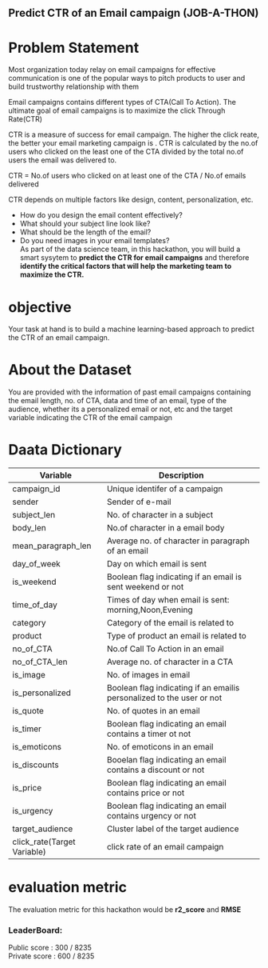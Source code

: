 ## Predict CTR of an Email campaign (JOB-A-THON) 
<!--  -->     

# Problem Statement        
Most organization today relay on email campaigns for effective communication is one of the popular ways to pitch products to user and build trustworthy relationship with them         

Email campaigns contains different types of CTA(Call To Action). The ultimate goal of email campaigns is to maximize the click Through Rate(CTR)    

CTR is a measure of success for email campaign. The higher the click reate, the better your email marketing campaign is . CTR is calculated by the no.of users who clicked on the least one of the CTA divided by the total no.of users the email was delivered to.           

CTR = No.of users who clicked on at least one of the CTA / No.of emails delivered              

CTR depends on multiple factors like design, content, personalization, etc.      
   * How do you design the email content effectively?       
   * What should your subject line look like?        
   * What should be the length of the email?        
   * Do you need images in your email templates?       
As part of the data science team, in this hackathon, you will build a smart sysytem to **predict the CTR for email campaigns** and therefore **identify the critical factors that will help the marketing team to maximize the CTR.**       

# objective 
Your task at hand is to build a machine learning-based approach to predict the CTR of an email campaign.        

# About the Dataset        
You are provided with the information of past email campaigns containing the email length, no. of CTA, data and time of an email, type of the audience, whether its a personalized email or not, etc and the target variable indicating the CTR of the email campaign        

# Daata Dictionary      
|Variable | Description|      
| ---------| -------------|           
| campaign_id| Unique identifer of a campaign|       
| sender| Sender of e-mail|
|subject_len| No. of character in a subject|        
| body_len| No.of character in a email body|   
| mean_paragraph_len| Average no. of character in paragraph of an email|
| day_of_week| Day on which email is sent|         
|is_weekend| Boolean flag indicating if an email is sent weekend or not|        
|time_of_day| Times of day when email is sent: morning,Noon,Evening|
category| Category of the email is related to |
|product| Type of product an email is related to |
| no_of_CTA| No.of Call To Action in an email|
|no_of_CTA_len| Average no. of character in a CTA|
|is_image| No. of images in email|
|is_personalized| Boolean flag indicating if an emailis personalized to the user or not|    
| is_quote| No. of quotes in an email| 
| is_timer| Boolean flag indicating an email contains a timer ot not|
|is_emoticons| No. of emoticons in an email|
|is_discounts| Booelan flag indicating an email contains a discount or not|
|is_price| Boolean flag indicating an email contains price or not|
|is_urgency| Boolean flag indicating an email contains urgency or not|
|target_audience| Cluster label of the target audience|
|click_rate(Target Variable)| click rate of an email campaign|            

# evaluation metric          
The evaluation metric for this hackathon would be **r2_score** and **RMSE**           


### LeaderBoard:    
Public score : 300 / 8235             
Private score : 600 / 8235 
